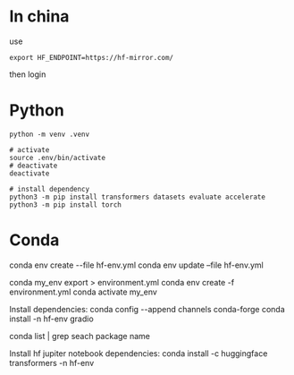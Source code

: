 # In china
use
```
export HF_ENDPOINT=https://hf-mirror.com/
```
then login

# Python
```
python -m venv .venv

# activate
source .env/bin/activate
# deactivate
deactivate

# install dependency
python3 -m pip install transformers datasets evaluate accelerate
python3 -m pip install torch
```

# Conda
conda env create --file hf-env.yml
conda env update –file hf-env.yml

conda my_env export > environment.yml
conda env create -f environment.yml
conda activate my_env

Install dependencies:
conda config --append channels conda-forge
conda install -n hf-env gradio

conda list | grep <package>  seach package name


Install hf jupiter notebook dependencies:
conda install -c huggingface transformers -n hf-env

